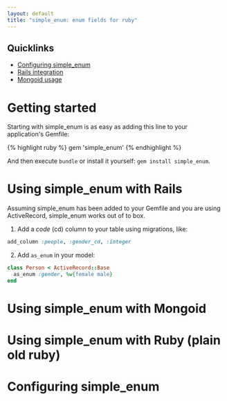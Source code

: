 ```yaml
---
layout: default
title: "simple_enum: enum fields for ruby"
---
```


## Quicklinks

- [Configuring simple_enum](#Configuring+simple_enum)
- [Rails integration](#Using+simple_enum+with+Rails)
- [Mongoid usage](#Using+simple_enum+with+Mongoid)

# Getting started

Starting with simple_enum is as easy as adding this line to your application's Gemfile:

{% highlight ruby %}
gem 'simple_enum'
{% endhighlight %}

And then execute `bundle` or install it yourself: `gem install simple_enum`.

# Using simple_enum with Rails

Assuming simple_enum has been added to your Gemfile and you are using ActiveRecord, simple_enum
works out of to box.

1. Add a _code_ (cd) column to your table using migrations, like:
```ruby
add_column :people, :gender_cd, :integer
```
2. Add `as_enum` in your model:
```ruby
class Person < ActiveRecord::Base
  as_enum :gender, %w{female male}
end
```

# Using simple_enum with Mongoid

# Using simple_enum with Ruby (plain old ruby)

# Configuring simple_enum
